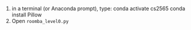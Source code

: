 1. in a terminal (or Anaconda prompt), type:
    conda activate cs2565
    conda install Pillow
2. Open `roomba_level0.py`
